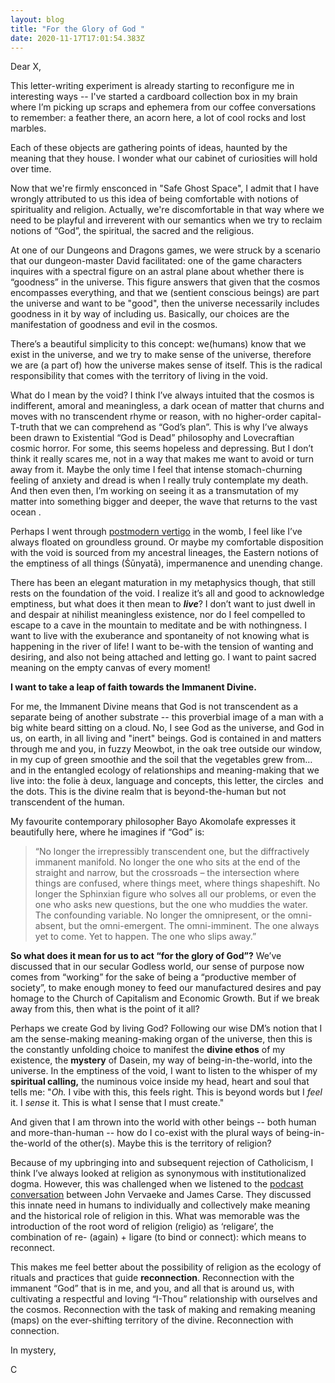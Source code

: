 ```yaml
---
layout: blog
title: "For the Glory of God "
date: 2020-11-17T17:01:54.383Z
---
```

Dear X, 

This letter-writing experiment is already starting to reconfigure me in interesting ways -- I've started a cardboard collection box in my brain where I’m picking up scraps and ephemera from our coffee conversations to remember: a feather there, an acorn here, a lot of cool rocks and lost marbles. 

Each of these objects are gathering points of ideas, haunted by the meaning that they house. I wonder what our cabinet of curiosities will hold over time.

Now that we're firmly ensconced in "Safe Ghost Space", I admit that I have wrongly attributed to us this idea of being comfortable with notions of spirituality and religion. Actually, we're discomfortable in that way where we need to be playful and irreverent with our semantics when we try to reclaim notions of “God”, the spiritual, the sacred and the religious. 

At one of our Dungeons and Dragons games, we were struck by a scenario that our dungeon-master David facilitated: one of the game characters inquires with a spectral figure on an astral plane about whether there is “goodness” in the universe. This figure answers that given that the cosmos encompasses everything, and that we (sentient conscious beings) are part the universe and want to be "good", then the universe necessarily includes goodness in it by way of including us. Basically, our choices are the manifestation of goodness and evil in the cosmos. 

There’s a beautiful simplicity to this concept: we(humans) know that we exist in the universe, and we try to make sense of the universe, therefore we are (a part of) how the universe makes sense of itself. This is the radical responsibility that comes with the territory of living in the void. 

What do I mean by the void? I think I’ve always intuited that the cosmos is indifferent, amoral and meaningless, a dark ocean of matter that churns and moves with no transcendent rhyme or reason, with no higher-order capital-T-truth that we can comprehend as “God’s plan”. This is why I’ve always been drawn to Existential “God is Dead” philosophy and Lovecraftian cosmic horror. For some, this seems hopeless and depressing. But I don’t think it really scares me, not in a way that makes me want to avoid or turn away from it. Maybe the only time I feel that intense stomach-churning feeling of anxiety and dread is when I really truly contemplate my death. And then even then, I’m working on seeing it as a transmutation of my matter into something bigger and deeper, the wave that returns to the vast ocean . 

Perhaps I went through [postmodern vertigo](https://en.wikipedia.org/wiki/Postmodern_vertigo) in the womb, I feel like I’ve always floated on groundless ground. Or maybe my comfortable disposition with the void is sourced from my ancestral lineages, the Eastern notions of the emptiness of all things (Śūnyatā), impermanence and unending change. 

There has been an elegant maturation in my metaphysics though, that still rests on the foundation of the void. I realize it’s all and good to acknowledge emptiness, but what does it then mean to ***live***? I don’t want to just dwell in and despair at nihilist meaningless existence, nor do I feel compelled to escape to a cave in the mountain to meditate and be with nothingness. I want to live with the exuberance and spontaneity of not knowing what is happening in the river of life! I want to be-with the tension of wanting and desiring, and also not being attached and letting go. I want to paint sacred meaning on the empty canvas of every moment! 

**I want to take a leap of faith towards the Immanent Divine.**  

For me, the Immanent Divine means that God is not transcendent as a separate being of another substrate -- this proverbial image of a man with a big white beard sitting on a cloud. No, I see God as the universe, and God in us, on earth, in all living and "inert" beings. God is contained in and matters through me and you, in fuzzy Meowbot, in the oak tree outside our window, in my cup of green smoothie and the soil that the vegetables grew from… and in the entangled ecology of relationships and meaning-making that we live into: the folie à deux, language and concepts, this letter, the circles  and the dots. This is the divine realm that is beyond-the-human but not transcendent of the human. 

My favourite contemporary philosopher Bayo Akomolafe expresses it beautifully here, where he imagines if “God” is: 

> “No longer the irrepressibly transcendent one, but the diffractively immanent manifold. No longer the one who sits at the end of the straight and narrow, but the crossroads – the intersection where things are confused, where things meet, where things shapeshift. No longer the Sphinxian figure who solves all our problems, or even the one who asks new questions, but the one who muddies the water. The confounding variable. No longer the omnipresent, or the omni-absent, but the omni-emergent. The omni-imminent. The one always yet to come. Yet to happen. The one who slips away.”

**So what does it mean for us to act “for the glory of God”?** We’ve discussed that in our secular Godless world, our sense of purpose now comes from “working” for the sake of being a “productive member of society”, to make enough money to feed our manufactured desires and pay homage to the Church of Capitalism and Economic Growth. But if we break away from this, then what is the point of it all? 

Perhaps we create God by living God? Following our wise DM’s notion that I am the sense-making meaning-making organ of the universe, then this is the constantly unfolding choice to manifest the **divine ethos** of my existence, the **mystery** of Dasein, my way of being-in-the-world, into the universe. In the emptiness of the void, I want to listen to the whisper of my **spiritual calling,** the numinous voice inside my head, heart and soul that tells me: "*Oh.* I vibe with this, this feels right. This is beyond words but I *feel* it. I *sense* it. This is what I sense that I must create." 

And given that I am thrown into the world with other beings -- both human and more-than-human -- how do I co-exist with the plural ways of being-in-the-world of the other(s). Maybe this is the territory of religion?

Because of my upbringing into and subsequent rejection of Catholicism, I think I’ve always looked at religion as synonymous with institutionalized dogma. However, this was challenged when we listened to the [podcast conversation](https://podtail.com/de/podcast/intellectual-explorers-club/james-carse-and-john-vervaeke-playing-the-infinite/) between John Vervaeke and James Carse. They discussed this innate need in humans to individually and collectively make meaning and the historical role of religion in this. What was memorable was the introduction of the root word of religion (religio) as ‘religare’, the combination of re- (again) + ligare (to bind or connect): which means to reconnect. 

This makes me feel better about the possibility of religion as the ecology of rituals and practices that guide **reconnection**. Reconnection with the immanent “God” that is in me, and you, and all that is around us, with cultivating a respectful and loving “I-Thou” relationship with ourselves and the cosmos. Reconnection with the task of making and remaking meaning (maps) on the ever-shifting territory of the divine. Reconnection with connection. 

In mystery,

C
